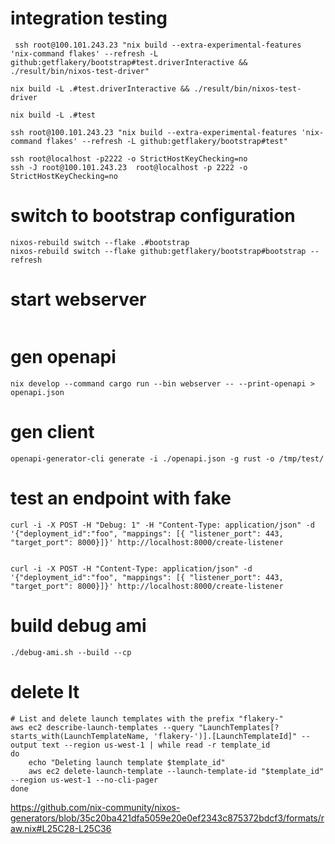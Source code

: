 # integration testing 
```
 ssh root@100.101.243.23 "nix build --extra-experimental-features 'nix-command flakes' --refresh -L github:getflakery/bootstrap#test.driverInteractive && ./result/bin/nixos-test-driver"
 
nix build -L .#test.driverInteractive && ./result/bin/nixos-test-driver

nix build -L .#test

ssh root@100.101.243.23 "nix build --extra-experimental-features 'nix-command flakes' --refresh -L github:getflakery/bootstrap#test"
```

```
ssh root@localhost -p2222 -o StrictHostKeyChecking=no
ssh -J root@100.101.243.23  root@localhost -p 2222 -o StrictHostKeyChecking=no    
```

# switch to bootstrap configuration
```
nixos-rebuild switch --flake .#bootstrap
nixos-rebuild switch --flake github:getflakery/bootstrap#bootstrap --refresh

```

# start webserver 

```

```

# gen openapi 
```
nix develop --command cargo run --bin webserver -- --print-openapi > openapi.json
```

# gen client
```
openapi-generator-cli generate -i ./openapi.json -g rust -o /tmp/test/ 
```

# test an endpoint with fake 
```
curl -i -X POST -H "Debug: 1" -H "Content-Type: application/json" -d '{"deployment_id":"foo", "mappings": [{ "listener_port": 443,  "target_port": 8000}]}' http://localhost:8000/create-listener


curl -i -X POST -H "Content-Type: application/json" -d '{"deployment_id":"foo", "mappings": [{ "listener_port": 443,  "target_port": 8000}]}' http://localhost:8000/create-listener

```


# build debug ami 
```
./debug-ami.sh --build --cp
```

# delete lt

```
# List and delete launch templates with the prefix "flakery-"
aws ec2 describe-launch-templates --query "LaunchTemplates[?starts_with(LaunchTemplateName, 'flakery-')].[LaunchTemplateId]" --output text --region us-west-1 | while read -r template_id
do
    echo "Deleting launch template $template_id"
    aws ec2 delete-launch-template --launch-template-id "$template_id" --region us-west-1 --no-cli-pager
done
```


https://github.com/nix-community/nixos-generators/blob/35c20ba421dfa5059e20e0ef2343c875372bdcf3/formats/raw.nix#L25C28-L25C36